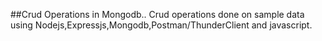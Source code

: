 ##Crud Operations in Mongodb..
Crud operations done on sample data using Nodejs,Expressjs,Mongodb,Postman/ThunderClient and javascript.
